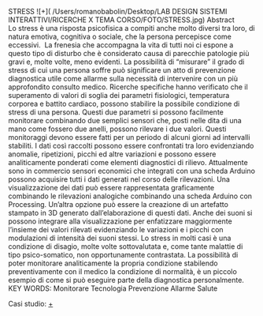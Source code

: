 STRESS
![+]( /Users/romanobabolin/Desktop/LAB DESIGN SISTEMI INTERATTIVI/RICERCHE X TEMA CORSO/FOTO/STRESS.jpg)
Abstract
Lo stress è una risposta psicofisica a compiti anche molto diversi tra loro, di natura emotiva, cognitiva o sociale, che la persona percepisce come eccessivi. 
La frenesia che accompagna la vita di tutti noi ci espone a questo tipo di disturbo che è considerato causa di parecchie patologie più gravi e, molte volte, meno evidenti.
La possibilità di “misurare” il grado di stress di cui una persona soffre può significare un atto di prevenzione diagnostica utile come allarme sulla necessità di intervenire con un più approfondito consulto medico. Ricerche specifiche hanno verificato che il superamento di valori di soglia dei parametri fisiologici, temperatura corporea e battito cardiaco, possono stabilire la possibile condizione di stress di una persona. Questi due parametri si possono facilmente monitorare combinando due semplici sensori che, posti nelle dita di una mano come fossero due anelli, possono rilevare i due valori. Questi monitoraggi devono essere fatti per un periodo di alcuni giorni ad intervalli stabiliti. I dati così raccolti possono essere confrontati tra loro evidenziando anomalie, ripetizioni, picchi ed altre variazioni e possono essere analiticamente ponderati come elementi diagnostici di rilievo. Attualmente sono in commercio sensori economici che integrati con una scheda Arduino possono acquisire tutti i dati generati nel corso delle rilevazioni. Una visualizzazione dei dati può essere rappresentata graficamente combinando le rilevazioni analogiche combinando una scheda Arduino con Processing. Un’altra opzione può essere la creazione di un artefatto stampato in 3D generato dall’elaborazione di questi dati. Anche dei suoni si possono integrare alla visualizzazione per enfatizzare maggiormente l’insieme dei valori rilevati evidenziando le variazioni e i picchi con modulazioni di intensità dei suoni stessi.
Lo stress in molti casi è una condizione di disagio, molte volte sottovalutata e, come tante malattie di tipo psico-somatico, non opportunamente contrastata. La possibilità di poter monitorare analiticamente la propria condizione stabilendo preventivamente con il medico la condizione di normalità, è un piccolo esempio di come si può eseguire parte della diagnostica personalmente.
KEY WORDS:
Monitorare
Tecnologia
Prevenzione
Allarme
Salute

Casi studio:
[+](http://www.fablabpisa.org/?p=608)
